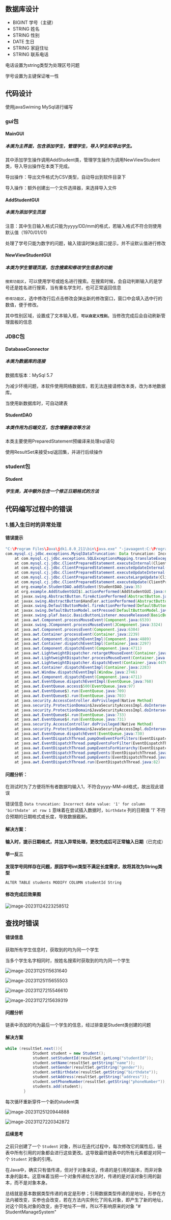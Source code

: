## 数据库设计

- BIGINT 学号（主键）
- STRING 姓名
- STRING 性别
- DATE 生日
- STRING 家庭住址
- STRING 联系电话

电话设置为string类型为处理区号问题

学号设置为主键保证唯一性

## 代码设计

使用javaSwiming MySql进行编写

### gui包

#### MainGUI

##### 本类为主界面，包含添加学生，管理学生，导入学生和导出学生。

其中添加学生操作调用AddStudent类，管理学生操作为调用NewViewStudent类，导入导出操作在本类下完成。

导出操作：导出文件格式为CSV类型，自动导出到软件目录下

导入操作：额外创建出一个文件选择器，来选择导入文件

#### AddStudentGUI

##### 本类为添加学生页面

注意：其中生日输入格式只能为yyyy/DD/mm的格式，若输入格式不符合则使用默认值（1970/01/01)

处理了学号只能为数字的问题，输入错误时弹出窗口提示，并不设默认值进行修改

#### NewViewStudentGUI

##### 本类为学生管理页面，包含搜索和修改学生信息的功能

`搜索功能区`，可以使用学号或姓名进行搜索。在搜索时候，会自动判断输入的是学号还是姓名进行搜索，当有重名学生时，也可正常返回信息

`修改功能区`，选中修改行后点击修改会弹出新的修改窗口，窗口中会填入选中行的数值，便于修改。

其中性别区域，设置成了文本输入框，**`可以自定义性别`**。当修改完成后会自动刷新管理面板的信息

### JDBC包

#### DatabaseConnector

##### 本类为数据库的连接

数据库版本：MySql 5.7

为减少环境问题，本软件使用网络数据库，若无法连接请修改本类，改为本地数据库。

当使用新数据库时，可自动建表

#### StudentDAO

##### 本类作用为后端交互，包含增删查改等方法

本类主要使用PreparedStatement预编译来处理sql语句

使用ResultSet来接受sql返回集，并进行后续操作

### student包

#### Student

##### 学生类，其中额外包含一个修正日期格式的方法

## 代码编写过程中的错误

### 1.插入生日时的异常处理

#### 错误提示

```java
"C:\Program Files\Java\jdk1.8.0_211\bin\java.exe" "-javaagent:C:\Program Files\JetBrains\IntelliJ IDEA 2023.2.3\lib\idea_rt.jar=1978:C:\Program Files\JetBrains\IntelliJ IDEA 2023.2.3\bin" -Dfile.encoding=UTF-8 -classpath "C:\Program Files\Java\jdk1.8.0_211\jre\lib\charsets.jar;C:\Program Files\Java\jdk1.8.0_211\jre\lib\deploy.jar;C:\Program Files\Java\jdk1.8.0_211\jre\lib\ext\access-bridge-64.jar;C:\Program Files\Java\jdk1.8.0_211\jre\lib\ext\cldrdata.jar;C:\Program Files\Java\jdk1.8.0_211\jre\lib\ext\dnsns.jar;C:\Program Files\Java\jdk1.8.0_211\jre\lib\ext\jaccess.jar;C:\Program Files\Java\jdk1.8.0_211\jre\lib\ext\jfxrt.jar;C:\Program Files\Java\jdk1.8.0_211\jre\lib\ext\localedata.jar;C:\Program Files\Java\jdk1.8.0_211\jre\lib\ext\nashorn.jar;C:\Program Files\Java\jdk1.8.0_211\jre\lib\ext\sunec.jar;C:\Program Files\Java\jdk1.8.0_211\jre\lib\ext\sunjce_provider.jar;C:\Program Files\Java\jdk1.8.0_211\jre\lib\ext\sunmscapi.jar;C:\Program Files\Java\jdk1.8.0_211\jre\lib\ext\sunpkcs11.jar;C:\Program Files\Java\jdk1.8.0_211\jre\lib\ext\zipfs.jar;C:\Program Files\Java\jdk1.8.0_211\jre\lib\javaws.jar;C:\Program Files\Java\jdk1.8.0_211\jre\lib\jce.jar;C:\Program Files\Java\jdk1.8.0_211\jre\lib\jfr.jar;C:\Program Files\Java\jdk1.8.0_211\jre\lib\jfxswt.jar;C:\Program Files\Java\jdk1.8.0_211\jre\lib\jsse.jar;C:\Program Files\Java\jdk1.8.0_211\jre\lib\management-agent.jar;C:\Program Files\Java\jdk1.8.0_211\jre\lib\plugin.jar;C:\Program Files\Java\jdk1.8.0_211\jre\lib\resources.jar;C:\Program Files\Java\jdk1.8.0_211\jre\lib\rt.jar;C:\Users\IhaveBB\Desktop\code\bite109\StudentManagementSystem\target\classes;D:\Users\IhaveBB\.m2\repository\mysql\mysql-connector-java\8.0.26\mysql-connector-java-8.0.26.jar;D:\Users\IhaveBB\.m2\repository\com\google\protobuf\protobuf-java\3.11.4\protobuf-java-3.11.4.jar" org.example.AddStudentGUI
com.mysql.cj.jdbc.exceptions.MysqlDataTruncation: Data truncation: Incorrect date value: '1' for column 'birthdate' at row 1
	at com.mysql.cj.jdbc.exceptions.SQLExceptionsMapping.translateException(SQLExceptionsMapping.java:104)
	at com.mysql.cj.jdbc.ClientPreparedStatement.executeInternal(ClientPreparedStatement.java:953)
	at com.mysql.cj.jdbc.ClientPreparedStatement.executeUpdateInternal(ClientPreparedStatement.java:1092)
	at com.mysql.cj.jdbc.ClientPreparedStatement.executeUpdateInternal(ClientPreparedStatement.java:1040)
	at com.mysql.cj.jdbc.ClientPreparedStatement.executeLargeUpdate(ClientPreparedStatement.java:1350)
	at com.mysql.cj.jdbc.ClientPreparedStatement.executeUpdate(ClientPreparedStatement.java:1025)
	at org.example.StudentDAO.addStudent(StudentDAO.java:35)
	at org.example.AddStudentGUI$1.actionPerformed(AddStudentGUI.java:65)
	at javax.swing.AbstractButton.fireActionPerformed(AbstractButton.java:2022)
	at javax.swing.AbstractButton$Handler.actionPerformed(AbstractButton.java:2348)
	at javax.swing.DefaultButtonModel.fireActionPerformed(DefaultButtonModel.java:402)
	at javax.swing.DefaultButtonModel.setPressed(DefaultButtonModel.java:259)
	at javax.swing.plaf.basic.BasicButtonListener.mouseReleased(BasicButtonListener.java:252)
	at java.awt.Component.processMouseEvent(Component.java:6539)
	at javax.swing.JComponent.processMouseEvent(JComponent.java:3324)
	at java.awt.Component.processEvent(Component.java:6304)
	at java.awt.Container.processEvent(Container.java:2239)
	at java.awt.Component.dispatchEventImpl(Component.java:4889)
	at java.awt.Container.dispatchEventImpl(Container.java:2297)
	at java.awt.Component.dispatchEvent(Component.java:4711)
	at java.awt.LightweightDispatcher.retargetMouseEvent(Container.java:4904)
	at java.awt.LightweightDispatcher.processMouseEvent(Container.java:4535)
	at java.awt.LightweightDispatcher.dispatchEvent(Container.java:4476)
	at java.awt.Container.dispatchEventImpl(Container.java:2283)
	at java.awt.Window.dispatchEventImpl(Window.java:2746)
	at java.awt.Component.dispatchEvent(Component.java:4711)
	at java.awt.EventQueue.dispatchEventImpl(EventQueue.java:760)
	at java.awt.EventQueue.access$500(EventQueue.java:97)
	at java.awt.EventQueue$3.run(EventQueue.java:709)
	at java.awt.EventQueue$3.run(EventQueue.java:703)
	at java.security.AccessController.doPrivileged(Native Method)
	at java.security.ProtectionDomain$JavaSecurityAccessImpl.doIntersectionPrivilege(ProtectionDomain.java:74)
	at java.security.ProtectionDomain$JavaSecurityAccessImpl.doIntersectionPrivilege(ProtectionDomain.java:84)
	at java.awt.EventQueue$4.run(EventQueue.java:733)
	at java.awt.EventQueue$4.run(EventQueue.java:731)
	at java.security.AccessController.doPrivileged(Native Method)
	at java.security.ProtectionDomain$JavaSecurityAccessImpl.doIntersectionPrivilege(ProtectionDomain.java:74)
	at java.awt.EventQueue.dispatchEvent(EventQueue.java:730)
	at java.awt.EventDispatchThread.pumpOneEventForFilters(EventDispatchThread.java:205)
	at java.awt.EventDispatchThread.pumpEventsForFilter(EventDispatchThread.java:116)
	at java.awt.EventDispatchThread.pumpEventsForHierarchy(EventDispatchThread.java:105)
	at java.awt.EventDispatchThread.pumpEvents(EventDispatchThread.java:101)
	at java.awt.EventDispatchThread.pumpEvents(EventDispatchThread.java:93)
	at java.awt.EventDispatchThread.run(EventDispatchThread.java:82)

```

#### 问题分析：

在测试时为了方便将所有者数据均输入1，不符合yyyy-MM-dd格式，故出现此错误

错误信息 `Data truncation: Incorrect date value: '1' for column 'birthdate' at row 1` 意味着在尝试插入数据时，`birthdate` 列的日期值 '1' 不符合预期的日期格式或长度，导致数据截断。

#### 解决方案：

**输入时，提示日期格式，并加入异常处理，更改完成后可正常输入日期**（已完成）

#### 举一反三

**发现学号同样存在问题，原因学号int类型不满足长度需求，故将其改为String类型**

```mysql
ALTER TABLE students MODIFY COLUMN studentId String
```

#### 修改完成后效果图

![image-20231124223258512](./软件设计.assets/image-20231124223258512.png)

## 查找时错误

#### 错误信息

获取所有学生信息时，获取到的均为同一个学生

当多个学生名字相同时，按姓名搜索时获取到的均为同一个学生

![image-20231125115631640](./软件设计.assets/image-20231125115631640.png)

![image-20231125115655503](./软件设计.assets/image-20231125115655503.png)

![image-20231127215546610](./软件设计.assets/image-20231127215546610.png)

![image-20231127215639319](./软件设计.assets/image-20231127215639319.png)

#### 问题分析

链表中添加的均为最后一个学生的信息，经过排查是Student类创建的问题

#### 解决方案

```java
while (resultSet.next()){
			Student student = new Student();
			student.setStudentId(resultSet.getLong("studentId"));
			student.setName(resultSet.getString("name"));
			student.setGender(resultSet.getString("gender"));
			student.setBirthdate(resultSet.getString("birthdate"));
			student.setAddress(resultSet.getString("address"));
			student.setPhoneNumber(resultSet.getString("phoneNumber"));
			students.add(student);
		}
```

每次循环重新穿件一个新的student类

![image-20231125120944888](./软件设计.assets/image-20231125120944888.png)

![image-20231127220342872](./软件设计.assets/image-20231127220342872.png)

#### 后续思考

之前只创建了一个 `Student` 对象，所以在迭代过程中，每次修改它的属性后，链表中所有引用的对象都会进行这些更改。这导致最终链表中的所有元素都是对同一个 `Student` 对象的引用。

在Java中，确实只有值传递，但对于对象来说，传递的是引用的副本，而非对象本身的副本。这意味着当把一个对象传递给方法时，传递的是对该对象引用的副本，而不是对象本身。

总结就是基本数据类型传递的肯定是形参；引用数据类型传递的是地址，形参在方法内被改变，实参也会改变，若在方法内实例化了同名对象，即产生了新的地址，对这个同名对象的改变，由于地址不一样，所以不影响原来的对象
"# StudentManageSystem" 
